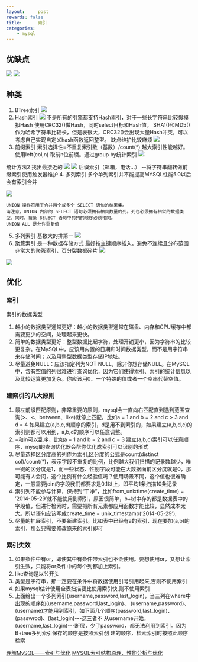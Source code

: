 ```yaml
---
layout:     post
rewards: false
title:      索引
categories:
    - mysql
---
```


## 优缺点

![](https://ws2.sinaimg.cn/large/006tNbRwgy1fufefvspf3j31be0re0vg.jpg)
![](https://ws3.sinaimg.cn/large/006tNbRwgy1fufeg4c87fj314y0q8goh.jpg)

## 种类
 1. BTree索引
![](https://ws1.sinaimg.cn/large/006tNbRwgy1fufehkknzaj31b811c0wo.jpg)
 2. Hash索引
![](https://ws3.sinaimg.cn/large/006tNbRwgy1fufehowmg8j314e06uaay.jpg)
不是所有的引擎都支持Hash索引，对于一些长字符串比较慢模拟Hash 使用CRC32()做Hash，同时select目标和Hash值。
SHA1()和MD5()作为哈希字符串比较长，但是表很大，CRC32()会出现大量Hash冲突，可以考虑自己实现自定义hash函数返回整型。
缺点维护比较麻烦
![](https://ws1.sinaimg.cn/large/006tNbRwgy1fufehtv615j315y0sawga.jpg)
 3. 前缀索引
 索引选择性=不重复索引数（基数）/count(*)  越大索引性能越好。使用left(col,n) 取前n位前缀。通过group by统计索引
![](https://ws2.sinaimg.cn/large/006tNbRwgy1fufehxrspqj30zy0h2wf1.jpg)

统计方法2 找出最接近的
![](https://ws3.sinaimg.cn/large/006tNbRwgy1fufei6vks4j31900bkt8y.jpg)
![](https://ws3.sinaimg.cn/large/006tNbRwgy1fufeib7kk7j319c0ngac6.jpg)
后缀索引（邮箱，电话...） --将字符串翻转做前缀索引使用触发器维护
 4. 多列索引
 多个单列索引并不能提高MYSQL性能5.0以后会有索引合并

![](https://ws1.sinaimg.cn/large/006tNbRwgy1fufej3968nj319c0ngac6.jpg)


    UNION 操作符用于合并两个或多个 SELECT 语句的结果集。
    请注意，UNION 内部的 SELECT 语句必须拥有相同数量的列。列也必须拥有相似的数据类型。同时，每条 SELECT 语句中的列的顺序必须相同。
    UNION ALL 是允许重复值
 5. 多列索引 基数大的排第一
![](https://ws2.sinaimg.cn/large/006tNbRwgy1fufej9pl5ej319c13ggpm.jpg)
 6. 聚簇索引 是一种数据存储方式 最好按主键顺序插入。避免不连续且分布范围非常大的聚簇索引，页分裂数据碎片
![](https://ws1.sinaimg.cn/large/006tNbRwgy1fufejwxzj4j314m0mswhb.jpg)

![](https://ws3.sinaimg.cn/large/006tNbRwgy1fufeka5hgwj31560py41m.jpg)

## 优化

### 索引
索引的数据类型
 1. 越小的数据类型通常更好：越小的数据类型通常在磁盘、内存和CPU缓存中都需要更少的空间，处理起来更快。
 2. 简单的数据类型更好：整型数据比起字符，处理开销更小，因为字符串的比较更复杂。在MySQL中，应该用内置的日期和时间数据类型，而不是用字符串来存储时间；以及用整型数据类型存储IP地址。
 3. 尽量避免NULL：应该指定列为NOT NULL，除非你想存储NULL。在MySQL中，含有空值的列很难进行查询优化，因为它们使得索引、索引的统计信息以及比较运算更加复杂。你应该用0、一个特殊的值或者一个空串代替空值。

### 建索引的几大原则
 1. 最左前缀匹配原则，非常重要的原则，mysql会一直向右匹配直到遇到范围查询(>、<、between、like)就停止匹配，比如a = 1 and b = 2 and c > 3 and d = 4 如果建立(a,b,c,d)顺序的索引，d是用不到索引的，如果建立(a,b,d,c)的索引则都可以用到，a,b,d的顺序可以任意调整。
 2. =和in可以乱序，比如a = 1 and b = 2 and c = 3 建立(a,b,c)索引可以任意顺序，mysql的查询优化器会帮你优化成索引可以识别的形式
 3. 尽量选择区分度高的列作为索引,区分度的公式是count(distinct col)/count(*)，表示字段不重复的比例，比例越大我们扫描的记录数越少，唯一键的区分度是1，而一些状态、性别字段可能在大数据面前区分度就是0，那可能有人会问，这个比例有什么经验值吗？使用场景不同，这个值也很难确定，一般需要join的字段我们都要求是0.1以上，即平均1条扫描10条记录
 4. 索引列不能参与计算，保持列“干净”，比如from_unixtime(create_time) = ’2014-05-29’就不能使用到索引，原因很简单，b+树中存的都是数据表中的字段值，但进行检索时，需要把所有元素都应用函数才能比较，显然成本太大。所以语句应该写成create_time = unix_timestamp(’2014-05-29’);
 5. 尽量的扩展索引，不要新建索引。比如表中已经有a的索引，现在要加(a,b)的索引，那么只需要修改原来的索引即可

### 索引失效
 1. 如果条件中有or，即使其中有条件带索引也不会使用。要想使用or，又想让索引生效，只能将or条件中的每个列都加上索引。
 2. like查询是以%开头
 3. 类型是字符串，那一定要在条件中将数据使用引号引用起来,否则不使用索引
 4. 如果mysql估计使用全表扫描要比使用索引快,则不使用索引
 5. 上面给出一个多列索引(username,password,last_login)，当三列在where中出现的顺序如(username,password,last_login)、 (username,password)、(username)才能用到索引，如下面几个顺序(password,last_login)、(passwrod)、(last_login)---这三者不 从username开始，(username,last_login)---断层，少了password，都无法利用到索引。因为B+tree多列索引保存的顺序是按照索引创 建的顺序，检索索引时按照此顺序检索


[理解MySQL——索引与优化](http://www.cnblogs.com/hustcat/archive/2009/10/28/1591648.html)
[MYSQL索引结构原理、性能分析与优化](http://wulijun.github.io/2012/08/21/mysql-index-implementation-and-optimization.html)






